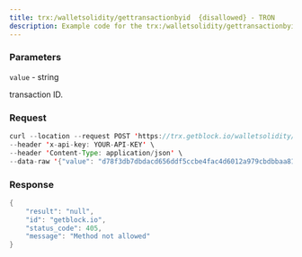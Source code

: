 ```yaml
---
title: trx:/walletsolidity/gettransactionbyid  {disallowed} - TRON
description: Example code for the trx:/walletsolidity/gettransactionbyid  {disallowed} rest method. Сomplete guide on how to use trx:/walletsolidity/gettransactionbyid  {disallowed} rest in GetBlock.io Web3 documentation.
---
```


### Parameters


`value` - string

transaction ID.

### Request

``` java
curl --location --request POST 'https://trx.getblock.io/walletsolidity/gettransactionbyid' \
--header 'x-api-key: YOUR-API-KEY' \
--header 'Content-Type: application/json' \
--data-raw '{"value": "d78f3db7dbdacd656ddf5ccbe4fac4d6012a979cbdbbaa817a1bdd04ce9f5d02"}'
```

###  Response

``` java
{
    "result": "null",
    "id": "getblock.io",
    "status_code": 405,
    "message": "Method not allowed"
}
```

